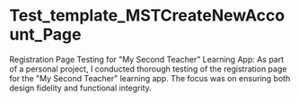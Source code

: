 # Test_template_MSTCreateNewAccount_Page
Registration Page Testing for "My Second Teacher" Learning App:  As part of a personal project, I conducted thorough testing of the registration page for the "My Second Teacher" learning app. The focus was on ensuring both design fidelity and functional integrity.
